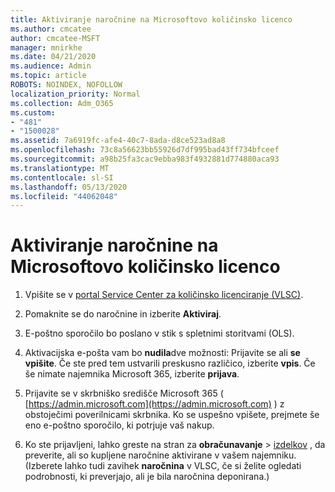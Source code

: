 ```yaml
---
title: Aktiviranje naročnine na Microsoftovo količinsko licenco
ms.author: cmcatee
author: cmcatee-MSFT
manager: mnirkhe
ms.date: 04/21/2020
ms.audience: Admin
ms.topic: article
ROBOTS: NOINDEX, NOFOLLOW
localization_priority: Normal
ms.collection: Adm_O365
ms.custom:
- "481"
- "1500028"
ms.assetid: 7a6919fc-afe4-40c7-8ada-d8ce523ad8a8
ms.openlocfilehash: 73c8a56623bb55926d7df995bad43ff734bfceef
ms.sourcegitcommit: a98b25fa3cac9ebba983f4932881d774880aca93
ms.translationtype: MT
ms.contentlocale: sl-SI
ms.lasthandoff: 05/13/2020
ms.locfileid: "44062048"
---
```

# <a name="activating-a-microsoft-volume-license-subscription"></a>Aktiviranje naročnine na Microsoftovo količinsko licenco

1. Vpišite se v [portal Service Center za količinsko licenciranje (VLSC)](https://go.microsoft.com/fwlink/p/?LinkId=329762).

2. Pomaknite se do naročnine in izberite **Aktiviraj**.

3. E-poštno sporočilo bo poslano v stik s spletnimi storitvami (OLS).

4. Aktivacijska e-pošta vam bo **nudila**dve možnosti: Prijavite se ali **se vpišite**. Če ste pred tem ustvarili preskusno različico, izberite **vpis**. Če še nimate najemnika Microsoft 365, izberite **prijava**.

5. Prijavite se v skrbniško središče Microsoft 365 ( [https://admin.microsoft.com](https://admin.microsoft.com) ) z obstoječimi poverilnicami skrbnika. Ko se uspešno vpišete, prejmete še eno e-poštno sporočilo, ki potrjuje vaš nakup.

6. Ko ste prijavljeni, lahko greste na stran za **obračunavanje** \> [izdelkov](https://go.microsoft.com/fwlink/p/?linkid=842054) , da preverite, ali so kupljene naročnine aktivirane v vašem najemniku. (Izberete lahko tudi zavihek **naročnina** v VLSC, če si želite ogledati podrobnosti, ki preverjajo, ali je bila naročnina deponirana.)

